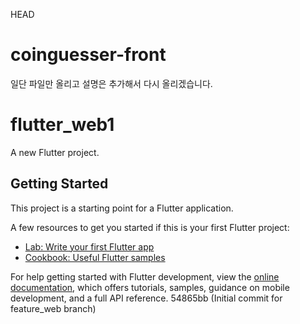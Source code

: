  HEAD
# coinguesser-front

일단 파일만 올리고 설명은 추가해서 다시 올리겠습니다.
# flutter_web1

A new Flutter project.

## Getting Started

This project is a starting point for a Flutter application.

A few resources to get you started if this is your first Flutter project:

- [Lab: Write your first Flutter app](https://docs.flutter.dev/get-started/codelab)
- [Cookbook: Useful Flutter samples](https://docs.flutter.dev/cookbook)

For help getting started with Flutter development, view the
[online documentation](https://docs.flutter.dev/), which offers tutorials,
samples, guidance on mobile development, and a full API reference.
 54865bb (Initial commit for feature_web branch)
